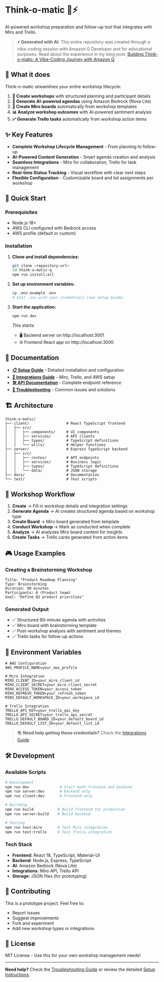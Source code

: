 # Think-o-matic 🧠⚡
AI-powered workshop preparation and follow-up tool that integrates with Miro and Trello.

> **⚡ Generated with AI**: This entire repository was created through a vibe-coding session with Amazon Q Developer and for educational purposes. Read about the experience in my blog post: [Building Think-o-matic: A Vibe-Coding Journey with Amazon Q](<your-blog-post-url>)

## 🎯 What it does

Think-o-matic streamlines your entire workshop lifecycle:

1. **📝 Create workshops** with structured planning and participant details
2. **🤖 Generate AI-powered agendas** using Amazon Bedrock (Nova Lite)
3. **🎨 Create Miro boards** automatically from workshop templates
4. **📊 Analyze workshop outcomes** with AI-powered sentiment analysis
5. **✅ Generate Trello tasks** automatically from workshop action items

## ✨ Key Features

- **Complete Workshop Lifecycle Management** - From planning to follow-up
- **AI-Powered Content Generation** - Smart agenda creation and analysis
- **Seamless Integrations** - Miro for collaboration, Trello for task management
- **Real-time Status Tracking** - Visual workflow with clear next steps
- **Flexible Configuration** - Customizable board and list assignments per workshop

## 🚀 Quick Start

### Prerequisites
- Node.js 18+
- AWS CLI configured with Bedrock access
- AWS profile (default or custom)

### Installation

1. **Clone and install dependencies:**
   ```bash
   git clone <repository-url>
   cd think-o-matic-q
   npm run install:all
   ```

2. **Set up environment variables:**
   ```bash
   cp .env.example .env
   # Edit .env with your credentials (see Setup Guide)
   ```

3. **Start the application:**
   ```bash
   npm run dev
   ```

   This starts:
   - 🖥️ Backend server on http://localhost:3001
   - 🌐 Frontend React app on http://localhost:3000

## 📖 Documentation

- **[📋 Setup Guide](docs/SETUP.md)** - Detailed installation and configuration
- **[🔗 Integrations Guide](docs/INTEGRATIONS.md)** - Miro, Trello, and AWS setup
- **[🛠️ API Documentation](docs/API.md)** - Complete endpoint reference
- **[🔧 Troubleshooting](docs/TROUBLESHOOTING.md)** - Common issues and solutions

## 🏗️ Architecture

```
think-o-matic/
├── client/                 # React TypeScript frontend
│   ├── src/
│   │   ├── components/     # UI components
│   │   ├── services/       # API clients
│   │   ├── types/          # TypeScript definitions
│   │   └── utils/          # Helper functions
├── server/                 # Express TypeScript backend
│   ├── src/
│   │   ├── routes/         # API endpoints
│   │   ├── services/       # Business logic
│   │   ├── types/          # TypeScript definitions
│   │   └── data/           # JSON storage
├── docs/                   # Documentation
└── test/                   # Test scripts
```

## 🔄 Workshop Workflow

1. **Create** → Fill in workshop details and integration settings
2. **Generate Agenda** → AI creates structured agenda based on workshop type
3. **Create Board** → Miro board generated from template
4. **Conduct Workshop** → Mark as conducted when complete
5. **Analyze** → AI analyzes Miro board content for insights
6. **Create Tasks** → Trello cards generated from action items

## 🎮 Usage Examples

### Creating a Brainstorming Workshop
```
Title: "Product Roadmap Planning"
Type: Brainstorming
Duration: 90 minutes
Participants: 8 (Product team)
Goal: "Define Q2 product priorities"
```

### Generated Output
- ✅ Structured 90-minute agenda with activities
- ✅ Miro board with brainstorming template
- ✅ Post-workshop analysis with sentiment and themes
- ✅ Trello tasks for follow-up actions

## 🔐 Environment Variables

```env
# AWS Configuration
AWS_PROFILE_NAME=your_aws_profile

# Miro Integration
MIRO_CLIENT_ID=your_miro_client_id
MIRO_CLIENT_SECRET=your_miro_client_secret
MIRO_ACCESS_TOKEN=your_access_token
MIRO_REFRESH_TOKEN=your_refresh_token
MIRO_DEFAULT_WORKSPACE_ID=your_workspace_id

# Trello Integration
TRELLO_API_KEY=your_trello_api_key
TRELLO_API_SECRET=your_trello_api_secret
TRELLO_DEFAULT_BOARD_ID=your_default_board_id
TRELLO_DEFAULT_LIST_ID=your_default_list_id
```

> 📚 **Need help getting these credentials?** Check the [Integrations Guide](docs/INTEGRATIONS.md)

## 🛠️ Development

### Available Scripts

```bash
# Development
npm run dev              # Start both frontend and backend
npm run server:dev       # Backend only
npm run client:dev       # Frontend only

# Building
npm run build           # Build frontend for production
npm run server:build    # Build backend

# Testing
npm run test:miro       # Test Miro integration
npm run test:trello     # Test Trello integration
```

### Tech Stack

- **Frontend**: React 18, TypeScript, Material-UI
- **Backend**: Node.js, Express, TypeScript
- **AI**: Amazon Bedrock (Nova Lite)
- **Integrations**: Miro API, Trello API
- **Storage**: JSON files (for prototyping)

## 🤝 Contributing

This is a prototype project. Feel free to:
- Report issues
- Suggest improvements
- Fork and experiment
- Add new workshop types or integrations

## 📝 License

MIT License - Use this for your own workshop management needs!

---

**Need help?** Check the [Troubleshooting Guide](docs/TROUBLESHOOTING.md) or review the detailed [Setup Instructions](docs/SETUP.md).
